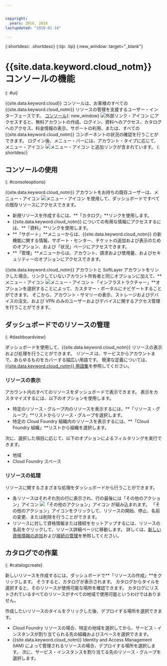 ```yaml
---


copyright:
  years: 2016, 2018
lastupdated: "2018-01-16"

---
```


{:shortdesc: .shortdesc}
{:tip: .tip}
{:new_window: target="_blank"}

# {{site.data.keyword.cloud_notm}} コンソールの機能
{: #ui}

{{site.data.keyword.cloud}} コンソールは、お客様のすべての {{site.data.keyword.cloud_notm}} リソースの管理を支援するユーザー・インターフェースです。 [コンソール](https://console.bluemix.net){: new_window} ![外部リンク・アイコン](../icons/launch-glyph.svg "外部リンク・アイコン") にアクセスすると、無料アカウントの作成、ログイン、資料へのアクセス、カタログへのアクセス、料金情報の表示、サポートの利用、または、すべての {{site.data.keyword.cloud_notm}} コンポーネントの状況の確認を行うことができます。 ログイン後、メニュー・バーには、アカウント・タイプに応じて、メニュー・アイコン ![メニュー・アイコン ](../icons/icon_hamburger.svg) と追加リンクが含まれています。
{: shortdesc}

## コンソールの使用
{: #consoleoptions}

{{site.data.keyword.cloud_notm}} アカウントをお持ちの既存ユーザーは、メニュー・アイコン ![メニュー・アイコン](../icons/icon_hamburger.svg) を使用して、ダッシュボードですべての既存リソースにアクセスできます。
  * 新規リソースを作成するには、**「カタログ」**リンクを使用します。
  * {{site.data.keyword.cloud_notm}} についての有用な情報にアクセスするには、**「資料」**リンクを使用します。
  * **「サポート」**メニューからは、{{site.data.keyword.cloud_notm}} の新機能に関する情報、サポート・センター、チケットの追加および表示のためのオプション、および「状況」ページにアクセスできます。
  * **「管理」**メニューからは、アカウント、請求および使用量、およびセキュリティーのオプションにアクセスできます。

{{site.data.keyword.cloud_notm}} アカウントと SoftLayer アカウントをリンクした場合、リンクしていないアカウント所有者と同じオプションに加えて、**メニュー・アイコン ![メニュー・アイコン](../icons/icon_hamburger.svg)  > 「インフラストラクチャー」**オプションを選択することによって、カスタマー・ポータルにナビゲートすることができます。 そこから、アカウント・サマリーの表示、ストレージおよびデバイスの注文、および VPN のみのユーザーおよびデバイスに関するアクセス管理を行うことができます。

## ダッシュボードでのリソースの管理
{: #dashboardview}

ダッシュボードを使用して、{{site.data.keyword.cloud_notm}} リソースの表示および処理を行うことができます。 *リソース* は、サービスからアカウントまで、あらゆるものをカバーする幅広い用語です。 簡潔な定義については、[{{site.data.keyword.cloud_notm}} 用語集](/docs/overview/glossary/index.html#glossr)を参照してください。

### リソースの表示

アカウント内のすべてのリソースをダッシュボードで表示できます。 表示をカスタマイズするには、以下のオプションを使用します。

  * 特定のリソース・グループ内のリソースを表示するには、**「リソース・グループ」**リストからリソース・グループを選択します。
  * 特定の Cloud Foundry 組織内のリソースを表示するには、**「Cloud Foundry 組織」**リストから組織を選択します。

次に、選択した項目に応じて、以下のオプションによるフィルタリングを実行できます。

  * 地域
  * Cloud Foundry スペース

### リソースの処理

リソースに関するさまざまな処理をダッシュボードから行うことができます。

  * 各リソースはそれぞれ別の行に表示され、行の最後には「その他のアクション」アイコン ![「その他のアクション」アイコン](../icons/overflow-menu.svg) が組み込まれます。 「その他のアクション」アイコンをクリックして、リソースの開始、停止、名前の変更、または削除を行うことができます。
  * リソースに対して資格情報または接続をセットアップするには、リソースの名前をクリックして、リソース詳細ページに移動します。 詳しくは、[新しい資格情報の追加](/docs/services/service_credentials.html)および[接続の管理](/docs/cfapps/connecting_apps.html#connect_app)を参照してください。

## カタログでの作業
{: #catalogcreate}

新しいリソースを作成するには、ダッシュボードで**「リソースの作成」**をクリックします。 そうすると、カタログが表示されます。 カタログからタイルを選択すると、そのリソースが使用可能な場所を確認できます。 カタログにリストされているすべてのリソースがすべての地域で使用可能というわけではありません。

作成したいリソースのタイルをクリックした後、デプロイする場所を選択できます。

  * Cloud Foundry リソースの場合、特定の地域を選択してから、サービス・インスタンスが割り当てられる先の組織およびスペースを選択できます。
  * {{site.data.keyword.cloud_notm}} Identity and Access Management (IAM) によって管理されるリソースの場合、デプロイする場所を選択します。 次に、サービス・インスタンスを割り当てる先のリソース・グループを選択します。

